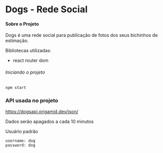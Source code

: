 # Dogs - Rede Social

#### Sobre o Projeto

Dogs é uma rede social para publicação de fotos dos seus bichinhos de estimação.

Bibliotecas utilizadas:

- react router dom

###### Iniciando o projeto

`npm start`

### API usada no projeto

https://dogsapi.origamid.dev/json/

Dados serão apagados a cada 10 minutos

Usuário padrão

```
username: dog
password: dog

```
